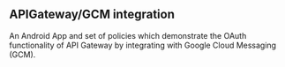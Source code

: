 ## APIGateway/GCM integration
An Android App and set of policies which demonstrate the OAuth functionality of API Gateway by integrating with Google Cloud Messaging (GCM).
